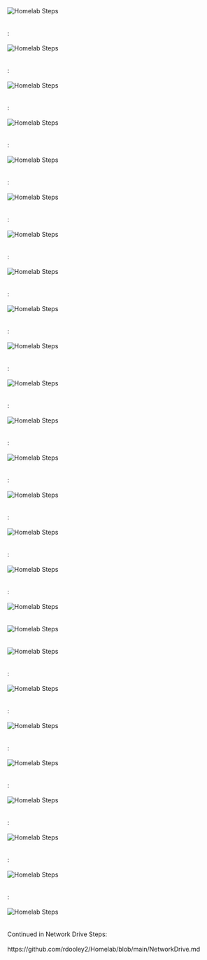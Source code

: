 <img src="https://i.imgur.com/58rEzxr.png" alt="Homelab Steps">
<br />
<br />
<br />
: <br/><br />
<img src="https://i.imgur.com/VGNRKLW.png" alt="Homelab Steps">
<br />
<br />
<br />
: <br/><br />
<img src="https://i.imgur.com/ixR6S7W.png" alt="Homelab Steps">
<br />
<br />
<br />
: <br/><br />
<img src="https://i.imgur.com/WzmNrB5.png" alt="Homelab Steps">
<br />
<br />
<br />
: <br/><br />
<img src="https://i.imgur.com/QvX6HXJ.png" alt="Homelab Steps">
<br />
<br />
<br />
: <br/><br />
<img src="https://i.imgur.com/XgjxMSi.png" alt="Homelab Steps">
<br />
<br />
<br />
: <br/><br />
<img src="https://i.imgur.com/xaXG76S.png" alt="Homelab Steps">
<br />
<br />
<br />
: <br/><br />
<img src="https://i.imgur.com/7a1zrnC.png" alt="Homelab Steps">
<br />
<br />
<br />
: <br/><br />
<img src="https://i.imgur.com/HkfOR0d.png" alt="Homelab Steps">
<br />
<br />
<br />
: <br/><br />
<img src="https://i.imgur.com/LCyWlNc.png" alt="Homelab Steps">
<br />
<br />
<br />
: <br/><br />
<img src="https://i.imgur.com/RGAG43f.png" alt="Homelab Steps">
<br />
<br />
<br />
: <br/><br />
<img src="https://i.imgur.com/b0FiPkY.png" alt="Homelab Steps">
<br />
<br />
<br />
: <br/><br />
<img src="https://i.imgur.com/ZW0OBqa.png" alt="Homelab Steps">
<br />
<br />
<br />
: <br/><br />
<img src="https://i.imgur.com/ch2oRA7.png" alt="Homelab Steps">
<br />
<br />
<br />
: <br/><br />
<img src="https://i.imgur.com/zZ4itN4.png" alt="Homelab Steps">
<br />
<br />
<br />
: <br/><br />
<img src="https://i.imgur.com/nFhHkxf.png" alt="Homelab Steps">
<br />
<br />
<br />
: <br/><br />
<img src="https://i.imgur.com/IgJQaO5.png" alt="Homelab Steps">
<br />
<br />
<br />
<img src="https://i.imgur.com/KSudUPy.png" alt="Homelab Steps">
<br />
<br />
<br />
<img src="https://i.imgur.com/jTDvnvH.png" alt="Homelab Steps">
<br />
<br />
<br />
: <br/><br />
<img src="https://i.imgur.com/s37qx1g.png" alt="Homelab Steps">
<br />
<br />
<br />
: <br/><br />
<img src="https://i.imgur.com/jMvT0nj.png" alt="Homelab Steps">
<br />
<br />
<br />
: <br/><br />
<img src="https://i.imgur.com/GSp5ZC0.png" alt="Homelab Steps">
<br />
<br />
<br />
: <br/><br />
<img src="https://i.imgur.com/MWKfXZQ.png" alt="Homelab Steps">
<br />
<br />
<br />
: <br/><br />
<img src="https://i.imgur.com/eSxhYxa.png" alt="Homelab Steps">
<br />
<br />
<br />
: <br/><br />
<img src="https://i.imgur.com/coSpXxv.png" alt="Homelab Steps">
<br />
<br />
<br />
: <br/><br />
<img src="https://i.imgur.com/7xdEgnh.png" alt="Homelab Steps">
<br />
<br />
<br />
Continued in Network Drive Steps: <br/><br />
https://github.com/rdooley2/Homelab/blob/main/NetworkDrive.md
